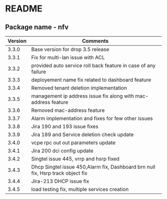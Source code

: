 # README

## Package name - nfv
Version | Comments
------- | ----------
3.3.0 	| Base version for drop 3.5 release
3.3.1 	| Fix for multi-lan issue with ACL
3.3.2 	| provided auto service roll back feature in case of any failure
3.3.3 	| deployement name fix related to dashboard feature
3.3.4 	| Removed tenant deletion implementation
3.3.5 	| management ip address issue fix along with mac-address feature
3.3.6   | Removed mac-address feature
3.3.7   | Alarm implementation and fixes for few other issues
3.3.8   | Jira 190 and 193 issue fixes
3.3.9   | Jira 189 and Service deletion check update
3.4.0   | vcpe rpc out out parameters update
3.4.1   | Jira 200 dci config update
3.4.2   | Singtel issue 445, vrrp and hsrp fixed
3.4.3   | Dhcp Singtel issue 450,Alarm fix, Dashboard brn null fix, Hsrp track object fix
3.4.4   | Jira-213 DHCP issue fix 
3.4.5   | load testing fix, multiple services creation
